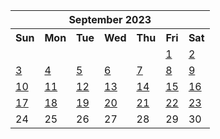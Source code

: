 <table align="center" border="0" cellpadding="0" cellspacing="0" class="month">
 <tr>
  <th class="month" colspan="7">
   September 2023
  </th>
 </tr>
 <tr>
  <th class="sun">
   Sun
  </th>
  <th class="mon">
   Mon
  </th>
  <th class="tue">
   Tue
  </th>
  <th class="wed">
   Wed
  </th>
  <th class="thu">
   Thu
  </th>
  <th class="fri">
   Fri
  </th>
  <th class="sat">
   Sat
  </th>
 </tr>
 <tr>
  <td class="noday">
  </td>
  <td class="noday">
  </td>
  <td class="noday">
  </td>
  <td class="noday">
  </td>
  <td class="noday">
  </td>
  <td class="fri">
   <a href="20230901.py">
    1
   </a>
  </td>
  <td class="sat">
   <a href="20230902.py">
    2
   </a>
  </td>
 </tr>
 <tr>
  <td class="sun">
   <a href="20230903.py">
    3
   </a>
  </td>
  <td class="mon">
   <a href="20230904.py">
    4
   </a>
  </td>
  <td class="tue">
   <a href="20230905.py">
    5
   </a>
  </td>
  <td class="wed">
   <a href="20230906.py">
    6
   </a>
  </td>
  <td class="thu">
   <a href="20230907.py">
    7
   </a>
  </td>
  <td class="fri">
   <a href="20230908.py">
    8
   </a>
  </td>
  <td class="sat">
   <a href="20230909.py">
    9
   </a>
  </td>
 </tr>
 <tr>
  <td class="sun">
   <a href="20230910.py">
    10
   </a>
  </td>
  <td class="mon">
   <a href="20230911.py">
    11
   </a>
  </td>
  <td class="tue">
   <a href="20230912.py">
    12
   </a>
  </td>
  <td class="wed">
   <a href="20230913.py">
    13
   </a>
  </td>
  <td class="thu">
   <a href="20230914.py">
    14
   </a>
  </td>
  <td class="fri">
   <a href="20230915.py">
    15
   </a>
  </td>
  <td class="sat">
   <a href="20230916.py">
    16
   </a>
  </td>
 </tr>
 <tr>
  <td class="sun">
   <a href="20230917.py">
    17
   </a>
  </td>
  <td class="mon">
   <a href="20230918.py">
    18
   </a>
  </td>
  <td class="tue">
   <a href="20230919.py">
    19
   </a>
  </td>
  <td class="wed">
   <a href="20230920.py">
    20
   </a>
  </td>
  <td class="thu">
   <a href="20230921.py">
    21
   </a>
  </td>
  <td class="fri">
   <a href="20230922.py">
    22
   </a>
  </td>
  <td class="sat">
   <a href="20230923.py">
    23
   </a>
  </td>
 </tr>
 <tr>
  <td class="sun">
   24
  </td>
  <td class="mon">
   25
  </td>
  <td class="tue">
   26
  </td>
  <td class="wed">
   27
  </td>
  <td class="thu">
   28
  </td>
  <td class="fri">
   29
  </td>
  <td class="sat">
   30
  </td>
 </tr>
</table>
